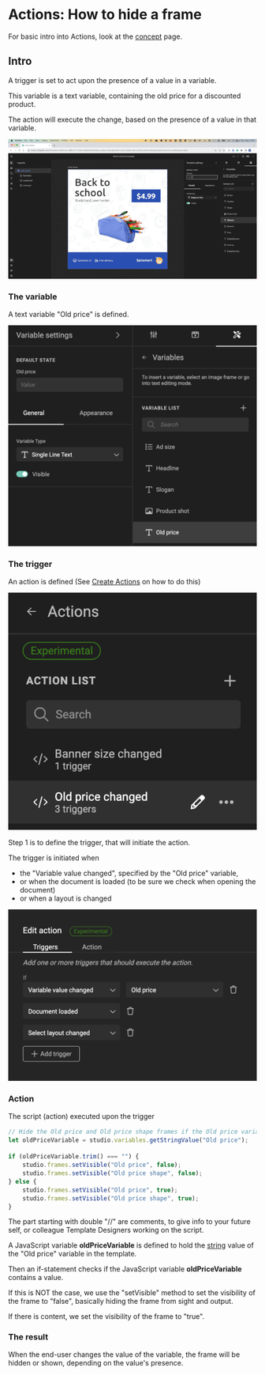 # Actions: How to hide a frame

For basic intro into Actions, look at the [concept](/GraFx-Studio/concepts/actions/) page.

## Intro

A trigger is set to act upon the presence of a value in a variable.

This variable is a text variable, containing the old price for a discounted product.

The action will execute the change, based on the presence of a value in that variable.

![Movie](demo.gif)

### The variable

A text variable "Old price" is defined.

![screenshot](variable.png)

### The trigger

An action is defined (See [Create Actions](/GraFx-Studio/guides/actions/create/) on how to do this)

![screenshot](action-definition.png)

Step 1 is to define the trigger, that will initiate the action.

The trigger is initiated when

- the "Variable value changed", specified by the "Old price" variable, 
- or when the document is loaded (to be sure we check when opening the document)
- or when a layout is changed

![screenshot](action-triggers.png)

### Action

The script (action) executed upon the trigger

``` js
// Hide the Old price and Old price shape frames if the Old price variable doesn't contain a value, show them if it has a value
let oldPriceVariable = studio.variables.getStringValue("Old price");

if (oldPriceVariable.trim() === "") {
    studio.frames.setVisible("Old price", false);
    studio.frames.setVisible("Old price shape", false);
} else {
    studio.frames.setVisible("Old price", true);
    studio.frames.setVisible("Old price shape", true);
}
```

The part starting with double "//" are comments, to give info to your future self, or colleague Template Designers working on the script.

A JavaScript variable **oldPriceVariable** is defined to hold the [string](https://www.w3schools.com/js/js_strings.asp) value of the "Old price" variable in the template.

Then an if-statement checks if the JavaScript variable **oldPriceVariable** contains a value.

If this is NOT the case, we use the "setVisible" method to set the visibility of the frame to "false", basically hiding the frame from sight and output.

If there is content, we set the visibility of the frame to "true".

### The result

When the end-user changes the value of the variable, the frame will be hidden or shown, depending on the value's presence.
